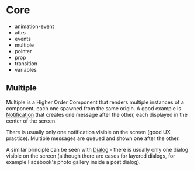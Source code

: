 # Core

* animation-event
* attrs
* events
* multiple
* pointer
* prop
* transition
* variables

## Multiple

Multiple is a Higher Order Component that renders multiple instances of a component, each one spawned from the same origin. A good example is [Notification](../polythene-notification) that creates one message after the other, each displayed in the center of the screen.

There is usually only one notification visible on the screen (good UX practice). Multiple messages are queued and shown one after the other.

A similar principle can be seen with [Dialog](../polythene-dialog) - there is usually only one dialog visible on the screen (although there are cases for layered dialogs, for example Facebook's photo gallery inside a post dialog).
